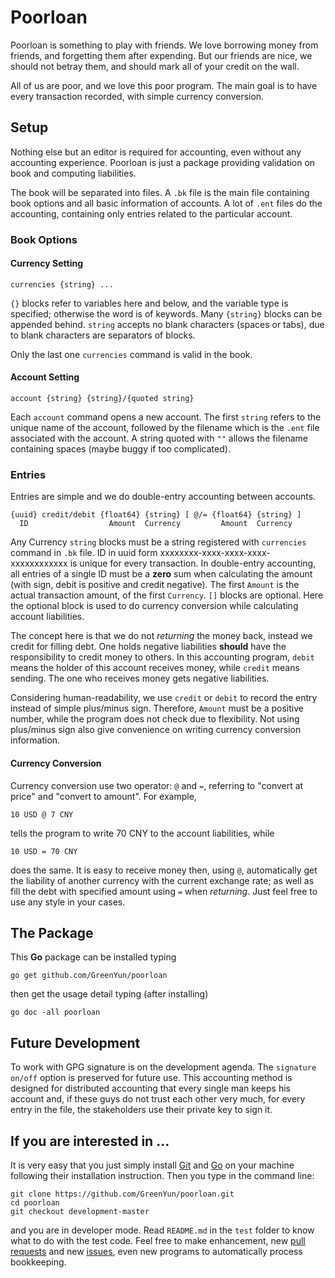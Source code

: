 Poorloan
========

Poorloan is something to play with friends. We love borrowing money from friends, and forgetting them after expending. But our friends are nice, we should not betray them, and should mark all of your credit on the wall.

All of us are poor, and we love this poor program. The main goal is to have every transaction recorded, with simple currency conversion. 

## Setup

Nothing else but an editor is required for accounting, even without any accounting experience. Poorloan is just a package providing validation on book and computing liabilities.

The book will be separated into files. A `.bk` file is the main file containing book options and all basic information of accounts. A lot of `.ent` files do the accounting, containing only entries related to the particular account.

### Book Options

#### Currency Setting

    currencies {string} ...

`{}` blocks refer to variables here and below, and the variable type is specified; otherwise the word is of keywords. Many `{string}` blocks can be appended behind. `string` accepts no blank characters (spaces or tabs), due to blank characters are separators of blocks.

Only the last one `currencies` command is valid in the book.

#### Account Setting

    account {string} {string}/{quoted string}

Each `account` command opens a new account. The first `string` refers to the unique name of the account, followed by the filename which is the `.ent` file associated with the account. A string quoted with `""` allows the filename containing spaces (maybe buggy if too complicated).

### Entries

Entries are simple and we do double-entry accounting between accounts.

    {uuid} credit/debit {float64} {string} [ @/= {float64} {string} ]
      ID                  Amount  Currency         Amount  Currency

Any Currency `string` blocks must be a string registered with `currencies` command in `.bk` file. ID in uuid form xxxxxxxx-xxxx-xxxx-xxxx-xxxxxxxxxxxx is unique for every transaction. In double-entry accounting, all entries of a single ID must be a **zero** sum when calculating the amount (with sign, debit is positive and credit negative). The first `Amount` is the actual transaction amount, of the first `Currency`. `[]` blocks are optional. Here the optional block is used to do currency conversion while calculating account liabilities.

The concept here is that we do not *returning* the money back, instead we credit for filling debt. One holds negative liabilities **should** have the responsibility to credit money to others. In this accounting program, `debit` means the holder of this account receives money, while `credit` means sending. The one who receives money gets negative liabilities. 

Considering human-readability, we use `credit` or `debit` to record the entry instead of simple plus/minus sign. Therefore, `Amount` must be a positive number, while the program does not check due to flexibility. Not using plus/minus sign also give convenience on writing currency conversion information.

#### Currency Conversion

Currency conversion use two operator: `@` and `=`, referring to "convert at price" and "convert to amount". For example, 

    10 USD @ 7 CNY

tells the program to write 70 CNY to the account liabilities, while

    10 USD = 70 CNY

does the same. It is easy to receive money then, using `@`,  automatically get the liability of another currency with the current exchange rate; as well as fill the debt with specified amount using `=` when *returning*. Just feel free to use any style in your cases.

## The Package

This **Go** package can be installed typing

    go get github.com/GreenYun/poorloan

then get the usage detail typing (after installing)

    go doc -all poorloan

## Future Development

To work with GPG signature is on the development agenda. The `signature on/off` option is preserved for future use. This accounting method is designed for distributed accounting that every single man keeps his account and, if these guys do not trust each other very much, for every entry in the file, the stakeholders use their private key to sign it. 

## If you are interested in ...

It is very easy that you just simply install [Git](https://git-scm.com/) and [Go](https://golang.org/) on your machine following their installation instruction. Then you type in the command line:

    git clone https://github.com/GreenYun/poorloan.git
    cd poorloan
    git checkout development-master

and you are in developer mode. Read `README.md` in the `test` folder to know what to do with the test code. Feel free to make enhancement, new [pull requests](https://github.com/GreenYun/poorloan/pulls) and new [issues](https://github.com/GreenYun/poorloan/issues), even new programs to automatically process bookkeeping.